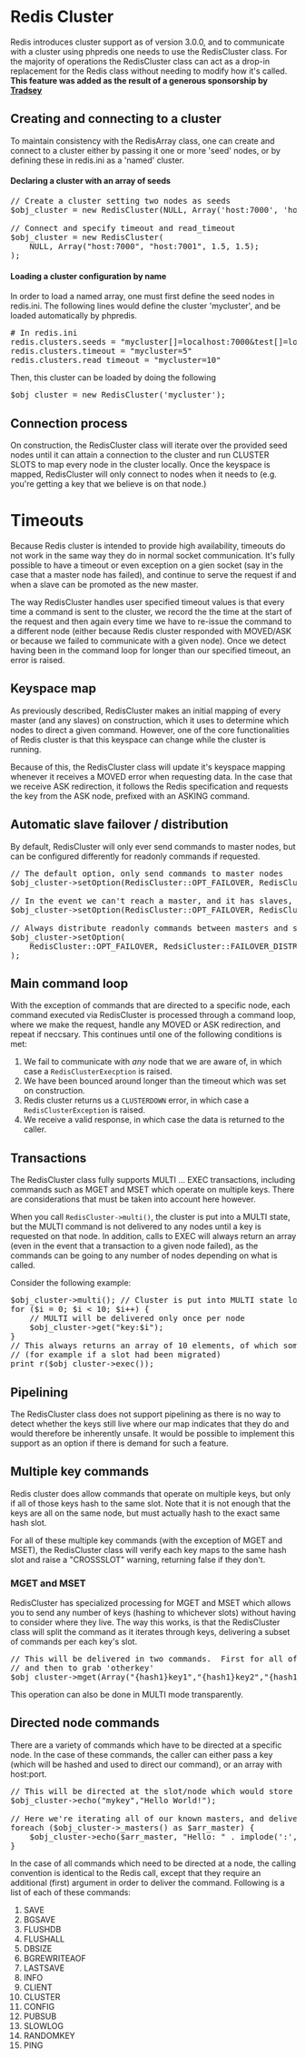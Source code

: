 Redis Cluster
=============

Redis introduces cluster support as of version 3.0.0, and to communicate with a cluster using phpredis one needs to use the RedisCluster class.  For the majority of operations the RedisCluster class can act as a drop-in replacement for the Redis class without needing to modify how it's called. **This feature was added as the result of a generous sponsorship by [Tradsey](https://www.tradesy.com/)**

## Creating and connecting to a cluster

To maintain consistency with the RedisArray class, one can create and connect to a cluster either by passing it one or more 'seed' nodes, or by defining these in redis.ini as a 'named' cluster.

#### Declaring a cluster with an array of seeds
<pre>
// Create a cluster setting two nodes as seeds
$obj_cluster = new RedisCluster(NULL, Array('host:7000', 'host:7001', 'host:7003'));

// Connect and specify timeout and read_timeout
$obj_cluster = new RedisCluster(
    NULL, Array("host:7000", "host:7001", 1.5, 1.5);
);
</pre>

#### Loading a cluster configuration by name
In order to load a named array, one must first define the seed nodes in redis.ini.  The following lines would define the cluster 'mycluster', and be loaded automatically by phpredis.

<pre>
# In redis.ini
redis.clusters.seeds = "mycluster[]=localhost:7000&test[]=localhost:7001"
redis.clusters.timeout = "mycluster=5"
redis.clusters.read_timeout = "mycluster=10"
</pre>

Then, this cluster can be loaded by doing the following

<pre>
$obj_cluster = new RedisCluster('mycluster');
</pre>

## Connection process

On construction, the RedisCluster class will iterate over the provided seed nodes until it can attain a connection to the cluster and run CLUSTER SLOTS to map every node in the cluster locally.  Once the keyspace is mapped, RedisCluster will only connect to nodes when it needs to (e.g. you're getting a key that we believe is on that node.)

# Timeouts
Because Redis cluster is intended to provide high availability, timeouts do not work in the same way they do in normal socket communication.  It's fully possible to have a timeout or even exception on a gien socket (say in the case that a master node has failed), and continue to serve the request if and when a slave can be promoted as the new master.

The way RedisCluster handles user specified timeout values is that every time a command is sent to the cluster, we record the the time at the start of the request and then again every time we have to re-issue the command to a different node (either because Redis cluster responded with MOVED/ASK or because we failed to communicate with a given node).  Once we detect having been in the command loop for longer than our specified timeout, an error is raised.

## Keyspace map
As previously described, RedisCluster makes an initial mapping of every master (and any slaves) on construction, which it uses to determine which nodes to direct a given command.  However, one of the core functionalities of Redis cluster is that this keyspace can change while the cluster is running.

Because of this, the RedisCluster class will update it's keyspace mapping whenever it receives a MOVED error when requesting data.  In the case that we receive ASK redirection, it follows the Redis specification and requests the key from the ASK node, prefixed with an ASKING command.

## Automatic slave failover / distribution
By default, RedisCluster will only ever send commands to master nodes, but can be configured differently for readonly commands if requested.

<pre>
// The default option, only send commands to master nodes
$obj_cluster->setOption(RedisCluster::OPT_FAILOVER, RedisCluster::FAILOVER_NONE);

// In the event we can't reach a master, and it has slaves, failover for read commands
$obj_cluster->setOption(RedisCluster::OPT_FAILOVER, RedisCluster::FAILOVER_ERROR);

// Always distribute readonly commands between masters and slaves, at random
$obj_cluster->setOption(
    RedisCluster::OPT_FAILOVER, RedsiCluster::FAILOVER_DISTRIBUTE
);
</pre>

## Main command loop
With the exception of commands that are directed to a specific node, each command executed via RedisCluster is processed through a command loop, where we make the request, handle any MOVED or ASK redirection, and repeat if neccsary.  This continues until one of the following conditions is met:

1.  We fail to communicate with *any* node that we are aware of, in which case a ```RedisClusterExecption``` is raised.
2.  We have been bounced around longer than the timeout which was set on construction.
3.  Redis cluster returns us a ```CLUSTERDOWN``` error, in which case a ```RedisClusterException``` is raised.
4.  We receive a valid response, in which case the data is returned to the caller.

## Transactions
The RedisCluster class fully supports MULTI ... EXEC transactions, including commands such as MGET and MSET which operate on multiple keys.  There are considerations that must be taken into account here however.

When you call ```RedisCluster->multi()```, the cluster is put into a MULTI state, but the MULTI command is not delivered to any nodes until a key is requested on that node.  In addition, calls to EXEC will always return an array (even in the event that a transaction to a given node failed), as the commands can be going to any number of nodes depending on what is called.

Consider the following example:

<pre>
$obj_cluster->multi(); // Cluster is put into MULTI state locally
for ($i = 0; $i < 10; $i++) {
    // MULTI will be delivered only once per node
    $obj_cluster->get("key:$i");
}
// This always returns an array of 10 elements, of which some could be false 
// (for example if a slot had been migrated)
print_r($obj_cluster->exec());
</pre>

## Pipelining
The RedisCluster class does not support pipelining as there is no way to detect whether the keys still live where our map indicates that they do and would therefore be inherently unsafe.  It would be possible to implement this support as an option if there is demand for such a feature.

## Multiple key commands
Redis cluster does allow commands that operate on multiple keys, but only if all of those keys hash to the same slot.  Note that it is not enough that the keys are all on the same node, but must actually hash to the exact same hash slot.

For all of these multiple key commands (with the exception of MGET and MSET), the RedisCluster class will verify each key maps to the same hash slot and raise a "CROSSSLOT" warning, returning false if they don't.

### MGET and MSET
RedisCluster has specialized processing for MGET and MSET which allows you to send any number of keys (hashing to whichever slots) without having to consider where they live.  The way this works, is that the RedisCluster class will split the command as it iterates through keys, delivering a subset of commands per each key's slot.

<pre>
// This will be delivered in two commands.  First for all of the {hash1} keys, 
// and then to grab 'otherkey'
$obj_cluster->mget(Array("{hash1}key1","{hash1}key2","{hash1}key3","otherkey"));
</pre>

This operation can also be done in MULTI mode transparently.

## Directed node commands
There are a variety of commands which have to be directed at a specific node.  In the case of these commands, the caller can either pass a key (which will be hashed and used to direct our command), or an array with host:port.

<pre>
// This will be directed at the slot/node which would store "mykey"
$obj_cluster->echo("mykey","Hello World!");

// Here we're iterating all of our known masters, and delivering the command there
foreach ($obj_cluster->_masters() as $arr_master) {
    $obj_cluster->echo($arr_master, "Hello: " . implode(':', $arr_master));
}
</pre>

In the case of all commands which need to be directed at a node, the calling convention is identical to the Redis call, except that they require an additional (first) argument in order to deliver the command.  Following is a list of each of these commands:

1.  SAVE
2.  BGSAVE
3.  FLUSHDB
4.  FLUSHALL
5.  DBSIZE
6.  BGREWRITEAOF
7.  LASTSAVE
8.  INFO
9.  CLIENT
10.  CLUSTER
11.  CONFIG
12.  PUBSUB
13.  SLOWLOG
14.  RANDOMKEY
15.  PING

